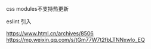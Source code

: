 css modules不支持热更新

eslint 引入

https://www.html.cn/archives/8506
https://mp.weixin.qq.com/s/tGm77W7t2fbLTNNxwlo_EQ